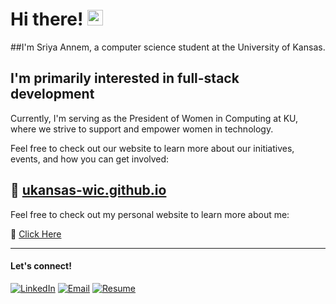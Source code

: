# Hi there! <img src="https://emojis.slackmojis.com/emojis/images/1536351075/4594/blob-wave.gif" width="25"/>

##I'm Sriya Annem, a computer science student at the University of Kansas.

I'm primarily interested in **full-stack development** 
---
 Currently, I'm serving as the President of Women in Computing at KU, where we strive to support and empower women in technology.
 
 Feel free to check out our website to learn more about our initiatives, events, and how you can get involved:
 
🔗 [ukansas-wic.github.io](https://ukansas-wic.github.io)
---
Feel free to check out my personal website to learn more about me:

🔗 [Click Here](https://sannem1.github.io)

---


#### Let's connect!

<a href="https://www.linkedin.com/in/sriya-annem" target="_blank"><img src="https://img.shields.io/badge/LinkedIn-%230077B5.svg?&style=flat-square&logo=linkedin&logoColor=white" alt="LinkedIn"></a>
[![Email](https://img.shields.io/badge/Email-black?style=flat-square&logo=gmail)](mailto:sriyaannem@gmail.com)
[![Resume](https://img.shields.io/badge/Resume-black?style=flat-square)](https://docs.google.com/document/d/1ChOy7NG-2F0BXhCadsKBeDOiMgqvTEuSuoVHzYsokMg/edit?usp=sharing)
</div>
